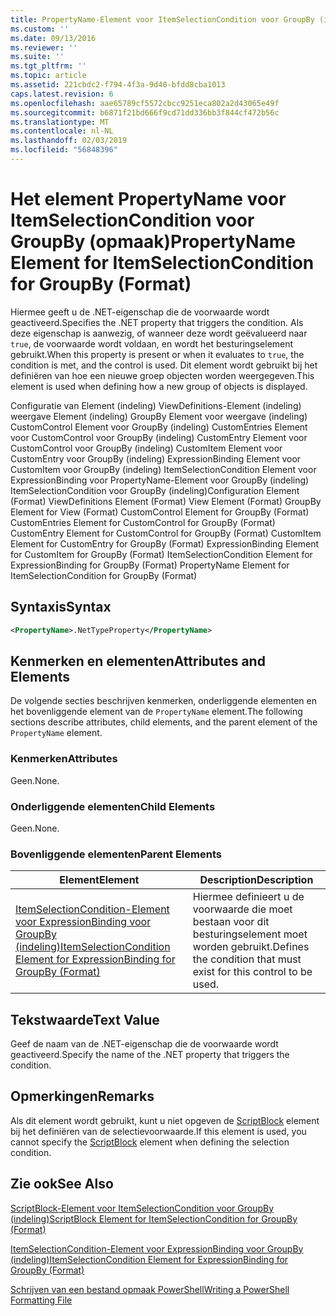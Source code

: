 ```yaml
---
title: PropertyName-Element voor ItemSelectionCondition voor GroupBy (indeling) | Microsoft Docs
ms.custom: ''
ms.date: 09/13/2016
ms.reviewer: ''
ms.suite: ''
ms.tgt_pltfrm: ''
ms.topic: article
ms.assetid: 221cbdc2-f794-4f3a-9d40-bfdd8cba1013
caps.latest.revision: 6
ms.openlocfilehash: aae65789cf5572cbcc9251eca802a2d43065e49f
ms.sourcegitcommit: b6871f21bd666f9cd71dd336bb3f844cf472b56c
ms.translationtype: MT
ms.contentlocale: nl-NL
ms.lasthandoff: 02/03/2019
ms.locfileid: "56848396"
---
```

# <a name="propertyname-element-for-itemselectioncondition-for-groupby-format"></a><span data-ttu-id="39edd-102">Het element PropertyName voor ItemSelectionCondition voor GroupBy (opmaak)</span><span class="sxs-lookup"><span data-stu-id="39edd-102">PropertyName Element for ItemSelectionCondition for GroupBy (Format)</span></span>

<span data-ttu-id="39edd-103">Hiermee geeft u de .NET-eigenschap die de voorwaarde wordt geactiveerd.</span><span class="sxs-lookup"><span data-stu-id="39edd-103">Specifies the .NET property that triggers the condition.</span></span> <span data-ttu-id="39edd-104">Als deze eigenschap is aanwezig, of wanneer deze wordt geëvalueerd naar `true`, de voorwaarde wordt voldaan, en wordt het besturingselement gebruikt.</span><span class="sxs-lookup"><span data-stu-id="39edd-104">When this property is present or when it evaluates to `true`, the condition is met, and the control is used.</span></span> <span data-ttu-id="39edd-105">Dit element wordt gebruikt bij het definiëren van hoe een nieuwe groep objecten worden weergegeven.</span><span class="sxs-lookup"><span data-stu-id="39edd-105">This element is used when defining how a new group of objects is displayed.</span></span>

<span data-ttu-id="39edd-106">Configuratie van Element (indeling) ViewDefinitions-Element (indeling) weergave Element (indeling) GroupBy Element voor weergave (indeling) CustomControl Element voor GroupBy (indeling) CustomEntries Element voor CustomControl voor GroupBy (indeling) CustomEntry Element voor CustomControl voor GroupBy (indeling) CustomItem Element voor CustomEntry voor GroupBy (indeling) ExpressionBinding Element voor CustomItem voor GroupBy (indeling) ItemSelectionCondition Element voor ExpressionBinding voor PropertyName-Element voor GroupBy (indeling) ItemSelectionCondition voor GroupBy (indeling)</span><span class="sxs-lookup"><span data-stu-id="39edd-106">Configuration Element (Format) ViewDefinitions Element (Format) View Element (Format) GroupBy Element for View (Format) CustomControl Element for GroupBy (Format) CustomEntries Element for CustomControl for GroupBy (Format) CustomEntry Element for CustomControl for GroupBy (Format) CustomItem Element for CustomEntry for GroupBy (Format) ExpressionBinding Element for CustomItem for GroupBy (Format) ItemSelectionCondition Element for ExpressionBinding for GroupBy (Format) PropertyName Element for ItemSelectionCondition for GroupBy (Format)</span></span>

## <a name="syntax"></a><span data-ttu-id="39edd-107">Syntaxis</span><span class="sxs-lookup"><span data-stu-id="39edd-107">Syntax</span></span>

```xml
<PropertyName>.NetTypeProperty</PropertyName>
```

## <a name="attributes-and-elements"></a><span data-ttu-id="39edd-108">Kenmerken en elementen</span><span class="sxs-lookup"><span data-stu-id="39edd-108">Attributes and Elements</span></span>

<span data-ttu-id="39edd-109">De volgende secties beschrijven kenmerken, onderliggende elementen en het bovenliggende element van de `PropertyName` element.</span><span class="sxs-lookup"><span data-stu-id="39edd-109">The following sections describe attributes, child elements, and the parent element of the `PropertyName` element.</span></span>

### <a name="attributes"></a><span data-ttu-id="39edd-110">Kenmerken</span><span class="sxs-lookup"><span data-stu-id="39edd-110">Attributes</span></span>

<span data-ttu-id="39edd-111">Geen.</span><span class="sxs-lookup"><span data-stu-id="39edd-111">None.</span></span>

### <a name="child-elements"></a><span data-ttu-id="39edd-112">Onderliggende elementen</span><span class="sxs-lookup"><span data-stu-id="39edd-112">Child Elements</span></span>

<span data-ttu-id="39edd-113">Geen.</span><span class="sxs-lookup"><span data-stu-id="39edd-113">None.</span></span>

### <a name="parent-elements"></a><span data-ttu-id="39edd-114">Bovenliggende elementen</span><span class="sxs-lookup"><span data-stu-id="39edd-114">Parent Elements</span></span>

|<span data-ttu-id="39edd-115">Element</span><span class="sxs-lookup"><span data-stu-id="39edd-115">Element</span></span>|<span data-ttu-id="39edd-116">Description</span><span class="sxs-lookup"><span data-stu-id="39edd-116">Description</span></span>|
|-------------|-----------------|
|[<span data-ttu-id="39edd-117">ItemSelectionCondition-Element voor ExpressionBinding voor GroupBy (indeling)</span><span class="sxs-lookup"><span data-stu-id="39edd-117">ItemSelectionCondition Element for ExpressionBinding for GroupBy (Format)</span></span>](./itemselectioncondition-element-for-expressionbinding-for-groupby-format.md)|<span data-ttu-id="39edd-118">Hiermee definieert u de voorwaarde die moet bestaan voor dit besturingselement moet worden gebruikt.</span><span class="sxs-lookup"><span data-stu-id="39edd-118">Defines the condition that must exist for this control to be used.</span></span>|

## <a name="text-value"></a><span data-ttu-id="39edd-119">Tekstwaarde</span><span class="sxs-lookup"><span data-stu-id="39edd-119">Text Value</span></span>

<span data-ttu-id="39edd-120">Geef de naam van de .NET-eigenschap die de voorwaarde wordt geactiveerd.</span><span class="sxs-lookup"><span data-stu-id="39edd-120">Specify the name of the .NET property that triggers the condition.</span></span>

## <a name="remarks"></a><span data-ttu-id="39edd-121">Opmerkingen</span><span class="sxs-lookup"><span data-stu-id="39edd-121">Remarks</span></span>

<span data-ttu-id="39edd-122">Als dit element wordt gebruikt, kunt u niet opgeven de [ScriptBlock](./scriptblock-element-for-itemselectioncondition-for-groupby-format.md) element bij het definiëren van de selectievoorwaarde.</span><span class="sxs-lookup"><span data-stu-id="39edd-122">If this element is used, you cannot specify the [ScriptBlock](./scriptblock-element-for-itemselectioncondition-for-groupby-format.md) element when defining the selection condition.</span></span>

## <a name="see-also"></a><span data-ttu-id="39edd-123">Zie ook</span><span class="sxs-lookup"><span data-stu-id="39edd-123">See Also</span></span>

[<span data-ttu-id="39edd-124">ScriptBlock-Element voor ItemSelectionCondition voor GroupBy (indeling)</span><span class="sxs-lookup"><span data-stu-id="39edd-124">ScriptBlock Element for ItemSelectionCondition for GroupBy (Format)</span></span>](./scriptblock-element-for-itemselectioncondition-for-groupby-format.md)

[<span data-ttu-id="39edd-125">ItemSelectionCondition-Element voor ExpressionBinding voor GroupBy (indeling)</span><span class="sxs-lookup"><span data-stu-id="39edd-125">ItemSelectionCondition Element for ExpressionBinding for GroupBy (Format)</span></span>](./itemselectioncondition-element-for-expressionbinding-for-groupby-format.md)

[<span data-ttu-id="39edd-126">Schrijven van een bestand opmaak PowerShell</span><span class="sxs-lookup"><span data-stu-id="39edd-126">Writing a PowerShell Formatting File</span></span>](./writing-a-powershell-formatting-file.md)
